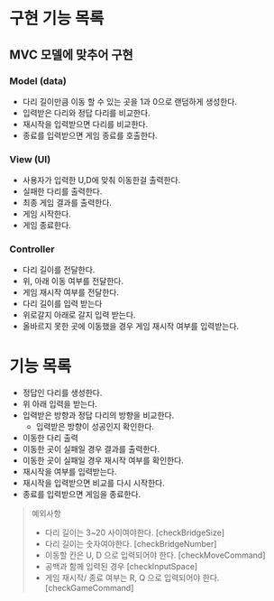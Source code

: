 # 구현 기능 목록

## MVC 모델에 맞추어 구현

### Model (data)
- 다리 길이만큼 이동 할 수 있는 곳을 1과 0으로 랜덤하게 생성한다.
- 입력받은 다리와 정답 다리를 비교한다.
- 재시작을 입력받으면 다리를 비교한다.
- 종료를 입력받으면 게임 종료를 호출한다.

### View (UI)
- 사용자가 입력한 U,D에 맞춰 이동한걸 출력한다.
- 실패한 다리를 출력한다.
- 최종 게임 결과를 출력한다.
- 게임 시작한다.
- 게임 종료한다.

### Controller 
- 다리 길이를 전달한다.
- 위, 아래 이동 여부를 전달한다.
- 게임 재시작 여부를 전달한다.
- 다리 길이를 입력 받는다
- 위로갈지 아래로 갈지 입력 받는다.
- 올바르지 못한 곳에 이동했을 경우 게임 재시작 여부를 입력받는다.

# 기능 목록
- 정답인 다리를 생성한다.
- 위 아래 입력을 받는다.
- 입력받은 방향과 정답 다리의 방향을 비교한다.
    - 입력받은 방향이 성공인지 확인한다.
- 이동한 다리 출력
- 이동한 곳이 실패일 경우 결과를 출력한다.
- 이동한 곳이 실패일 경우 재시작 여부를 확인한다.
- 재시작을 여부를 입력받는다.
- 재시작을 입력받으면 비교를 다시 시작한다.
- 종료를 입력받으면 게임을 종료한다.

> 예외사항 
> - 다리 길이는 3~20 사이여야한다. [checkBridgeSize]
> - 다리 길이는 숫자여야한다. [checkBridgeNumber]
> - 이동할 칸은 U, D 으로 입력되어야 한다. [checkMoveCommand]
> - 공백과 함께 입력된 경우 [checkInputSpace]
> - 게임 재시작/ 종료 여부는 R, Q 으로 입력되어야 한다. [checkGameCommand]